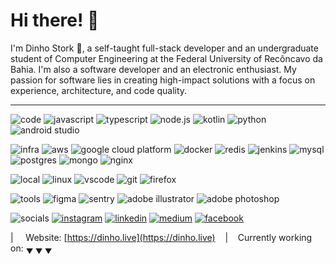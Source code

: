 # Hi there! 👋

I'm Dinho Stork 🦅, a self-taught full-stack developer and an undergraduate student of Computer Engineering at the Federal University of Recôncavo da Bahia. I'm also a software developer and an electronic enthusiast. My passion for software lies in creating high-impact solutions with a focus on experience, architecture, and code quality.

---

![code](https://img.shields.io/static/v1?label=&message=code:&color=555&style=flat-square) ![javascript](https://img.shields.io/static/v1?logo=javascript&label=&message=javascript&color=111&logoColor=AAA&style=flat-square) ![typescript](https://img.shields.io/static/v1?logo=typescript&label=&message=typescript&color=111&logoColor=AAA&style=flat-square) ![node.js](https://img.shields.io/static/v1?logo=node.js&label=&message=node.js&color=111&logoColor=AAA&style=flat-square) ![kotlin](https://img.shields.io/static/v1?logo=kotlin&label=&message=kotlin&color=111&logoColor=AAA&style=flat-square) ![python](https://img.shields.io/static/v1?logo=python&label=&message=python&color=111&logoColor=AAA&style=flat-square) ![android studio](https://img.shields.io/static/v1?logo=android-studio&label=&message=android%20studio&color=111&logoColor=AAA&style=flat-square)

![infra](https://img.shields.io/static/v1?label=&message=infra:&color=555&style=flat-square) ![aws](https://img.shields.io/static/v1?logo=amazon-aws&label=&message=AWS&color=111&logoColor=AAA&style=flat-square) ![google cloud platform](https://img.shields.io/static/v1?logo=google-cloud&label=&message=Google%20Cloud%20Platform&color=111&logoColor=AAA&style=flat-square) ![docker](https://img.shields.io/static/v1?logo=docker&label=&message=Docker&color=111&logoColor=AAA&style=flat-square) ![redis](https://img.shields.io/static/v1?logo=redis&label=&message=Redis&color=111&logoColor=AAA&style=flat-square) ![jenkins](https://img.shields.io/static/v1?logo=jenkins&label=&message=Jenkins&color=111&logoColor=AAA&style=flat-square) ![mysql](https://img.shields.io/static/v1?logo=mysql&label=&message=MySQL&color=111&logoColor=AAA&style=flat-square) ![postgres](https://img.shields.io/static/v1?logo=postgresql&label=&message=PostgreSQL&color=111&logoColor=AAA&style=flat-square) ![mongo](https://img.shields.io/static/v1?logo=mongodb&label=&message=MongoDB&color=111&logoColor=AAA&style=flat-square) ![nginx](https://img.shields.io/static/v1?logo=nginx&label=&message=NGINX&color=111&logoColor=AAA&style=flat-square)

![local](https://img.shields.io/static/v1?label=&message=local:&color=555&style=flat-square) ![linux](https://img.shields.io/static/v1?logo=linux&label=&message=Linux&color=111&logoColor=AAA&style=flat-square) ![vscode](https://img.shields.io/static/v1?logo=visual-studio-code&label=&message=VS%20Code&color=111&logoColor=AAA&style=flat-square) ![git](https://img.shields.io/static/v1?logo=git&label=&message=Git&color=111&logoColor=AAA&style=flat-square) ![firefox](https://img.shields.io/static/v1?logo=firefox-browser&label=&message=Firefox&color=111&logoColor=AAA&style=flat-square)

![tools](https://img.shields.io/static/v1?label=&message=tools:&color=555&style=flat-square) ![figma](https://img.shields.io/static/v1?logo=figma&label=&message=figma&color=111&logoColor=AAA&style=flat-square) ![sentry](https://img.shields.io/static/v1?logo=sentry&label=&message=sentry&color=111&logoColor=AAA&style=flat-square) ![adobe illustrator](https://img.shields.io/static/v1?logo=adobe-illustrator&label=&message=illustrator&color=111&logoColor=AAA&style=flat-square) ![adobe photoshop](https://img.shields.io/static/v1?logo=adobe-photoshop&label=&message=photoshop&color=111&logoColor=AAA&style=flat-square)



![socials](https://img.shields.io/static/v1?label=&message=socials:&color=555&style=flat-square) [![instagram](https://img.shields.io/static/v1?logo=instagram&label=&message=instagram&color=111&logoColor=AAA&style=flat-square)][instagram] [![linkedin](https://img.shields.io/static/v1?logo=linkedin&label=&message=linkedin&color=111&logoColor=AAA&style=flat-square)][linkedin] [![medium](https://img.shields.io/static/v1?logo=medium&label=&message=medium&color=111&logoColor=AAA&style=flat-square)][medium] [![facebook](https://img.shields.io/static/v1?logo=facebook&label=&message=facebook&color=111&logoColor=AAA&style=flat-square)][facebook]

[instagram]: https://www.instagram.com/dinhostork/
[linkedin]: https://www.linkedin.com/in/dinhostork/
[medium]: https://medium.com/@dinhostork
[facebook]: https://www.facebook.com/dinhostork/
| &nbsp;&nbsp;&nbsp; Website: [https://dinho.live](https://dinho.live) &nbsp;&nbsp;&nbsp;|&nbsp;&nbsp;&nbsp; Currently working on: <sub>&#9660; &#9660; &#9660;</sub>
